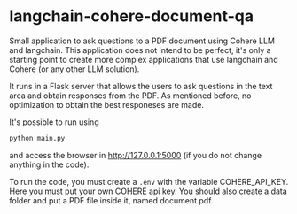 # langchain-cohere-document-qa

Small application to ask questions to a PDF document using Cohere LLM and langchain. This application does not intend to be perfect, it's only a starting point to create more complex applications that use langchain and Cohere (or any other LLM solution).

It runs in a Flask server that allows the users to ask questions in the text area and obtain responses from the PDF. As mentioned before, no optimization to obtain the best responeses are made.

It's possible to run using

```python
python main.py
```

and access the browser in http://127.0.0.1:5000 (if you do not change anything in the code).

To run the code, you must create a ```.env``` with the variable COHERE_API_KEY. Here you must put your own COHERE api key. You should also create a data folder and put a PDF file inside it, named document.pdf.
